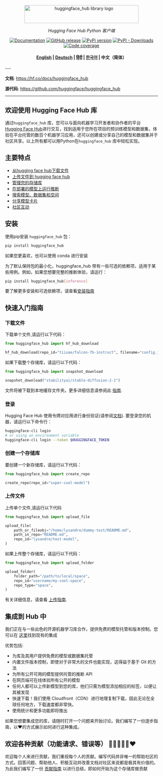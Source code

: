 <p align="center">
  <br/>
    <img alt="huggingface_hub library logo" src="https://huggingface.co/datasets/huggingface/documentation-images/raw/main/huggingface_hub.svg" width="376" height="59" style="max-width: 100%;">
  <br/>
</p>

<p align="center">
    <i>Hugging Face Hub Python 客户端</i>
</p>

<p align="center">
    <a href="https://huggingface.co/docs/huggingface_hub/en/index"><img alt="Documentation" src="https://img.shields.io/website/http/huggingface.co/docs/huggingface_hub/index.svg?down_color=red&down_message=offline&up_message=online&label=doc"></a>
    <a href="https://github.com/huggingface/huggingface_hub/releases"><img alt="GitHub release" src="https://img.shields.io/github/release/huggingface/huggingface_hub.svg"></a>
    <a href="https://github.com/huggingface/huggingface_hub"><img alt="PyPi version" src="https://img.shields.io/pypi/pyversions/huggingface_hub.svg"></a>
    <a href="https://pypi.org/project/huggingface-hub"><img alt="PyPI - Downloads" src="https://img.shields.io/pypi/dm/huggingface_hub"></a>
    <a href="https://codecov.io/gh/huggingface/huggingface_hub"><img alt="Code coverage" src="https://codecov.io/gh/huggingface/huggingface_hub/branch/main/graph/badge.svg?token=RXP95LE2XL"></a>
</p>

<h4 align="center">
    <p>
        <a href="https://github.com/huggingface/huggingface_hub/blob/main/README.md">English</a> |
        <a href="https://github.com/huggingface/huggingface_hub/blob/main/i18n/README_de.md">Deutsch</a> |
        <a href="https://github.com/huggingface/huggingface_hub/blob/main/i18n/README_hi.md">हिंदी</a> |
        <a href="https://github.com/huggingface/huggingface_hub/blob/main/i18n/README_ko.md">한국어</a> |
        <b>中文（简体）</b>
    <p>
</h4>
---

**文档**: <a href="https://hf.co/docs/huggingface_hub" target="_blank">https://hf.co/docs/huggingface_hub </a>

**源代码**: <a href="https://github.com/huggingface/huggingface_hub" target="_blank">https://github.com/huggingface/huggingface_hub </a>

---

## 欢迎使用 Hugging Face Hub 库

通过`huggingface_hub` 库，您可以与面向机器学习开发者和协作者的平台 [Hugging Face Hub](https://huggingface.co/)进行交互，找到适用于您所在项目的预训练模型和数据集，体验在平台托管的数百个机器学习应用，还可以创建或分享自己的模型和数据集并于社区共享。以上所有都可以用Python在`huggingface_hub` 库中轻松实现。

## 主要特点

- [从hugging face hub下载文件](https://huggingface.co/docs/huggingface_hub/en/guides/download)
- [上传文件到 hugging face hub](https://huggingface.co/docs/huggingface_hub/en/guides/upload)
- [管理您的存储库](https://huggingface.co/docs/huggingface_hub/en/guides/repository)
- [在部署的模型上运行推断](https://huggingface.co/docs/huggingface_hub/en/guides/inference)
- [搜索模型、数据集和空间](https://huggingface.co/docs/huggingface_hub/en/guides/search)
- [分享模型卡片](https://huggingface.co/docs/huggingface_hub/en/guides/model-cards)
- [社区互动](https://huggingface.co/docs/huggingface_hub/en/guides/community)

## 安装

使用pip安装 `huggingface_hub` 包：

```bash
pip install huggingface_hub
```

如果您更喜欢，也可以使用 conda 进行安装

为了默认保持包的最小化，huggingface_hub 带有一些可选的依赖项，适用于某些用例。例如，如果您想要完整的推断体验，请运行：

```bash
pip install huggingface_hub[inference]
```

要了解更多安装和可选依赖项，请查看[安装指南](https://huggingface.co/docs/huggingface_hub/cn/安装)

## 快速入门指南

### 下载文件

下载单个文件,请运行以下代码：

```py
from huggingface_hub import hf_hub_download

hf_hub_download(repo_id="tiiuae/falcon-7b-instruct", filename="config.json")
```

如果下载整个存储库，请运行以下代码：

```py
from huggingface_hub import snapshot_download

snapshot_download("stabilityai/stable-diffusion-2-1")
```

文件将被下载到本地缓存文件夹。更多详细信息请参阅此 [指南](https://huggingface.co/docs/huggingface_hub/en/guides/manage-cache).

### 登录

Hugging Face Hub 使用令牌对应用进行身份验证(请参阅[文档](https://huggingface.co/docs/hub/security-tokens)). 要登录您的机器，请运行以下命令行：

```bash
huggingface-cli login
# or using an environment variable
huggingface-cli login --token $HUGGINGFACE_TOKEN
```

### 创建一个存储库

要创建一个新存储库，请运行以下代码：

```py
from huggingface_hub import create_repo

create_repo(repo_id="super-cool-model")
```

### 上传文件

上传单个文件,请运行以下代码

```py
from huggingface_hub import upload_file

upload_file(
    path_or_fileobj="/home/lysandre/dummy-test/README.md",
    path_in_repo="README.md",
    repo_id="lysandre/test-model",
)
```

如果上传整个存储库，请运行以下代码：

```py
from huggingface_hub import upload_folder

upload_folder(
    folder_path="/path/to/local/space",
    repo_id="username/my-cool-space",
    repo_type="space",
)
```

有关详细信息，请查看 [上传指南](https://huggingface.co/docs/huggingface_hub/en/guides/upload).

## 集成到 Hub 中

我们正在与一些出色的开源机器学习库合作，提供免费的模型托管和版本控制。您可以在 [这里](https://huggingface.co/docs/hub/libraries)找到现有的集成

优势包括:

- 为库及其用户提供免费的模型或数据集托管
- 内置文件版本控制，即使对于非常大的文件也能实现，这得益于基于 Git 的方法
- 为所有公开可用的模型提供托管的推断 API
- 在网页端可在线体验所有公开的模型
- 任何人都可以上传新模型到您的库，他们只需为模型添加相应的标签，以便让其被发现
- 快速下载！我们使用 Cloudfront（CDN）进行地理复制下载，因此无论在全球任何地方，下载速度都非常快。
- 使用统计和更多功能即将推出

如果您想要集成您的库，请随时打开一个问题来开始讨论。我们编写了一份逐步指南，以❤️的方式展示如何进行这种集成。

## 欢迎各种贡献（功能请求、错误等） 💙💚💛💜🧡❤️

欢迎每个人来进行贡献，我们重视每个人的贡献。编写代码并非唯一的帮助社区的方式。回答问题、帮助他人、积极互动并改善文档对社区来说都是极其有价值的。为此我们编写了一份 [贡献指南](https://github.com/huggingface/huggingface_hub/blob/main/CONTRIBUTING.md) 以进行总结，即如何开始为这个存储库做贡献
